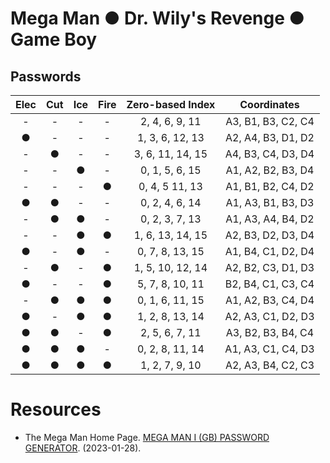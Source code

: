 # Mega Man ● Dr. Wily's Revenge ● Game Boy

## Passwords

| Elec | Cut | Ice | Fire | Zero-based Index | Coordinates        |
|:----:|:---:|:---:|:----:|:----------------:|:------------------:|
| -    | -   | -   | -    | 2, 4,  6,  9, 11 | A3, B1, B3, C2, C4 |
| ●    | -   | -   | -    | 1, 3,  6, 12, 13 | A2, A4, B3, D1, D2 |
| -    | ●   | -   | -    | 3, 6, 11, 14, 15 | A4, B3, C4, D3, D4 |
| -    | -   | ●   | -    | 0, 1,  5,  6, 15 | A1, A2, B2, B3, D4 |
| -    | -   | -   | ●    | 0, 4,  5  11, 13 | A1, B1, B2, C4, D2 |
| ●    | ●   | -   | -    | 0, 2,  4,  6, 14 | A1, A3, B1, B3, D3 |
| -    | ●   | ●   | -    | 0, 2,  3,  7, 13 | A1, A3, A4, B4, D2 |
| -    | -   | ●   | ●    | 1, 6, 13, 14, 15 | A2, B3, D2, D3, D4 |
| ●    | -   | ●   | -    | 0, 7,  8, 13, 15 | A1, B4, C1, D2, D4 |
| -    | ●   | -   | ●    | 1, 5, 10, 12, 14 | A2, B2, C3, D1, D3 |
| ●    | -   | -   | ●    | 5, 7,  8, 10, 11 | B2, B4, C1, C3, C4 |
| -    | ●   | ●   | ●    | 0, 1,  6, 11, 15 | A1, A2, B3, C4, D4 |
| ●    | -   | ●   | ●    | 1, 2,  8, 13, 14 | A2, A3, C1, D2, D3 |
| ●    | ●   | -   | ●    | 2, 5,  6,  7, 11 | A3, B2, B3, B4, C4 |
| ●    | ●   | ●   | -    | 0, 2,  8, 11, 14 | A1, A3, C1, C4, D3 |
| ●    | ●   | ●   | ●    | 1, 2,  7,  9, 10 | A2, A3, B4, C2, C3 |

# Resources

- The Mega Man Home Page. [MEGA MAN I (GB) PASSWORD GENERATOR](http://www.mmhp.net/Passwords/MMI/). (2023-01-28).
